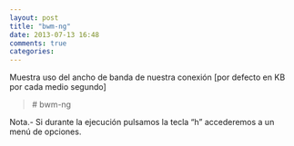 ```yaml
---
layout: post
title: "bwm-ng"
date: 2013-07-13 16:48
comments: true
categories: 
---
```

Muestra uso del ancho de banda de nuestra conexión [por defecto en KB por cada medio segundo]

>\# bwm-ng 

Nota.- Si durante la ejecución pulsamos la tecla “h” accederemos a un menú de opciones.

